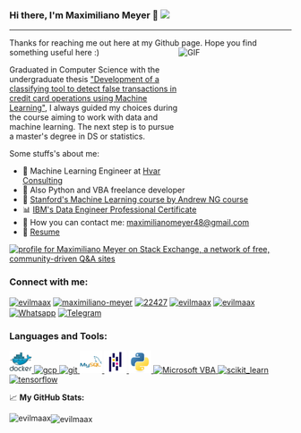 ### Hi there, I'm Maximiliano Meyer 👋  <img src="https://komarev.com/ghpvc/?username=evilmaax"/>  

---

Thanks for reaching me out here at my Github page. Hope you find something useful here :)
<img align="right" alt="GIF" src="https://www.maximizasoftware.com.br/wp-content/uploads/2018/11/2gsjgnRrABVGgMSFLH5uUKMhkSRNjE3QaYaZdhxY5EeTYJBKCtX39K2wcBjL1iE6vy4Ven2uq361sMShYsDH9nzYVe8EJ3iTNyAhJCNSkAamZBpQC2.gif" width="202" height="214" />

Graduated in Computer Science with the undergraduate thesis ["Development of a classifying tool to detect false transactions in credit card operations using Machine Learning"](https://github.com/Evilmaax/Automated_Fraud_Detection_Classifier), I always guided my choices during the course aiming to work with data and machine learning. The next step is to pursue a master's degree in DS or statistics.

Some stuffs's about me:

* 💾 Machine Learning Engineer at [Hvar Consulting](https://hvarconsulting.com.br/) 
* 🐍 Also Python and VBA freelance developer
* 🤖 [Stanford's Machine Learning course by Andrew NG course](https://www.coursera.org/account/accomplishments/certificate/W3F4C2HCN8NX)
* 📊 [IBM's Data Engineer Professional Certificate](https://www.coursera.org/account/accomplishments/specialization/certificate/68DU5GE695CJ)
* 📩 How you can contact me: maximilianomeyer48@gmail.com
* 📄 [Resume](https://drive.google.com/file/d/1JcCC4x0RNek_fpRaGO_wIPAS_luxhPj6/view?usp=share_link)

<a href="https://stackexchange.com/users/5893065/maximiliano-meyer"><img src="https://stackexchange.com/users/flair/5893065.png" width="208" height="58" alt="profile for Maximiliano Meyer on Stack Exchange, a network of free, community-driven Q&amp;A sites" title="profile for Maximiliano Meyer on Stack Exchange, a network of free, community-driven Q&amp;A sites" /></a>

<h3 align="left">Connect with me:</h3>
<p align="left">
<a href="https://twitter.com/evilmaax" target="blank"><img align="center" src="https://raw.githubusercontent.com/rahuldkjain/github-profile-readme-generator/master/src/images/icons/Social/twitter.svg" alt="evilmaax" height="30" width="40" /></a>
<a href="https://linkedin.com/in/maximiliano-meyer" target="blank"><img align="center" src="https://raw.githubusercontent.com/rahuldkjain/github-profile-readme-generator/master/src/images/icons/Social/linked-in-alt.svg" alt="maximiliano-meyer" height="30" width="40" /></a>
<a href="https://pt.stackoverflow.com/users/22427" target="blank"><img align="center" src="https://raw.githubusercontent.com/rahuldkjain/github-profile-readme-generator/master/src/images/icons/Social/stack-overflow.svg" alt="22427" height="30" width="40" /></a>
<a href="https://kaggle.com/evilmaax" target="blank"><img align="center" src="https://raw.githubusercontent.com/rahuldkjain/github-profile-readme-generator/master/src/images/icons/Social/kaggle.svg" alt="evilmaax" height="30" width="40" /></a>
<a href="https://instagram.com/evilmaax" target="blank"><img align="center" src="https://raw.githubusercontent.com/rahuldkjain/github-profile-readme-generator/master/src/images/icons/Social/instagram.svg" alt="evilmaax" height="30" width="40" /></a>
<a href="https://wa.me/5551999589719" target="blank"><img align="center" src="https://seeklogo.com/images/W/whatsapp-icon-logo-6E793ACECD-seeklogo.com.png" alt="Whatsapp" height="35" width="35" /></a>
<a href="https://t.me/Evilmaax48" target="blank"><img align="center" src="https://cdn.worldvectorlogo.com/logos/telegram-1.svg" alt="Telegram" height="30" width="30" /></a>
</p>

<h3 align="left">Languages and Tools:</h3>
<p align="left"> <a href="https://www.docker.com/" target="_blank" rel="noreferrer"> <img src="https://raw.githubusercontent.com/devicons/devicon/master/icons/docker/docker-original-wordmark.svg" alt="docker" width="40" height="40"/> </a> <a href="https://cloud.google.com" target="_blank" rel="noreferrer"> <img src="https://www.vectorlogo.zone/logos/google_cloud/google_cloud-icon.svg" alt="gcp" width="40" height="40"/> </a> <a href="https://git-scm.com/" target="_blank" rel="noreferrer"> <img src="https://www.vectorlogo.zone/logos/git-scm/git-scm-icon.svg" alt="git" width="40" height="40"/> </a> <a href="https://www.mysql.com/" target="_blank" rel="noreferrer"> <img src="https://raw.githubusercontent.com/devicons/devicon/master/icons/mysql/mysql-original-wordmark.svg" alt="mysql" width="40" height="40"/> </a> <a href="https://pandas.pydata.org/" target="_blank" rel="noreferrer"> <img src="https://raw.githubusercontent.com/devicons/devicon/2ae2a900d2f041da66e950e4d48052658d850630/icons/pandas/pandas-original.svg" alt="pandas" width="40" height="40"/> </a> <a href="https://www.python.org" target="_blank" rel="noreferrer"> <img src="https://raw.githubusercontent.com/devicons/devicon/master/icons/python/python-original.svg" alt="python" width="40" height="40"/> </a> <a href="https://learn.microsoft.com/pt-br/office/vba/library-reference/concepts/getting-started-with-vba-in-office" target="_blank" rel="noreferrer"> <img src="https://iantraining.com/wp-content/uploads/2016/11/Microsoft-VBA-excel.png" alt="Microsoft VBA" width="140" height="50"/> </a>   <a href="https://scikit-learn.org/" target="_blank" rel="noreferrer"> <img src="https://upload.wikimedia.org/wikipedia/commons/0/05/Scikit_learn_logo_small.svg" alt="scikit_learn" width="40" height="40"/> </a> <a href="https://www.tensorflow.org" target="_blank" rel="noreferrer"> <img src="https://www.vectorlogo.zone/logos/tensorflow/tensorflow-icon.svg" alt="tensorflow" width="40" height="40"/> </a> </p>

📈 **My GitHub Stats:**

<p><img align="left" src="https://github-readme-stats.vercel.app/api/top-langs?username=evilmaax&show_icons=true&locale=en&layout=compact" alt="evilmaax" /></p>

<p><img align="center" src="https://github-readme-stats.vercel.app/api?username=evilmaax&show_icons=true&locale=en" alt="evilmaax" /></p>
